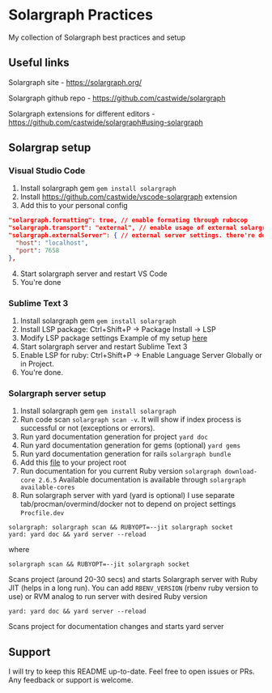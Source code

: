 # Solargraph Practices
My collection of Solargraph best practices and setup

## Useful links

Solargraph site - https://solargraph.org/

Solargraph github repo - https://github.com/castwide/solargraph

Solargraph extensions for different editors - https://github.com/castwide/solargraph#using-solargraph

## Solargrap setup

### Visual Studio Code

1. Install solargraph gem `gem install solargraph`
2. Install https://github.com/castwide/vscode-solargraph extension
3. Add this to your personal config
```json
"solargraph.formatting": true, // enable formating through rubocop
"solargraph.transport": "external", // enable usage of external solargraph server. see below for details
"solargraph.externalServer": { // external server settings. there're default ones
  "host": "localhost",
  "port": 7658
},
```
4. Start solargraph server and restart VS Code
5. You're done

### Sublime Text 3

1. Install solargraph gem `gem install solargraph`
2. Install LSP package: Ctrl+Shift+P -> Package Install -> LSP
3. Modify LSP package settings
Example of my setup [here](https://gist.github.com/denis-mokreckiy-itechart/e170c1c5f9d74561ad4b01f055ee9182)
4. Start solargraph server and restart Sublime Text 3
5. Enable LSP for ruby: Ctrl+Shift+P -> Enable Language Server Globally or in Project.
6. You're done.

### Solargraph server setup

1. Install solargraph gem `gem install solargraph`
2. Run code scan `solargraph scan -v`. It will show if index process is successful or not (exceptions or errors).
3. Run yard documentation generation for project `yard doc`
4. Run yard documentation generation for gems (optional) `yard gems`
5. Run yard documentation generation for rails `solargraph bundle`
6. Add this [file](https://gist.github.com/castwide/28b349566a223dfb439a337aea29713e) to your project root 
7. Run documentation for you current Ruby version `solargraph download-core 2.6.5`
Available documentation is available through `solargraph available-cores`
8. Run solargraph server with yard (yard is optional)
I use separate tab/procman/overmind/docker not to depend on project settings
`Procfile.dev`
```
solargraph: solargraph scan && RUBYOPT=--jit solargraph socket
yard: yard doc && yard server --reload
```
where
```
solargraph scan && RUBYOPT=--jit solargraph socket
```
Scans project (around 20-30 secs) and starts Solargraph server with Ruby JIT (helps in a long run). You can add `RBENV_VERSION` (rbenv ruby version to use) or RVM analog to run server with desired Ruby version
```
yard: yard doc && yard server --reload
```
Scans project for documentation changes and starts yard server

## Support

I will try to keep this README up-to-date.
Feel free to open issues or PRs.
Any feedback or support is welcome.
